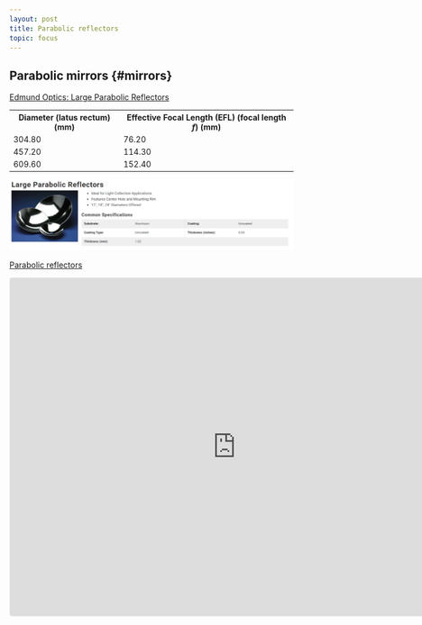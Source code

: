 ```yaml
---
layout: post
title: Parabolic reflectors
topic: focus
---
```


## Parabolic mirrors {#mirrors}

[Edmund Optics: Large Parabolic Reflectors](https://www.edmundoptics.com/f/large-parabolic-reflectors/11483/)

<table>
<tr>
    <th>Diameter (latus rectum) (mm)</th>
    <th>Effective Focal Length (EFL) (focal length <em>f</em>) (mm)</th>
</tr>
<tr>
    <td>304.80</td>
    <td>76.20</td>
</tr>
<tr>
    <td>457.20</td>
    <td>114.30</td>
</tr>
<tr>
    <td>609.60</td>
    <td>152.40</td>
</tr>
</table>

![Edmund Optics: Large Parabolic Reflectors, Family ID \#1364](/assets/images/Edmund-Optics/LargeParabolicReflectors.png)

[Parabolic reflectors](https://www.geogebra.org/calculator/n9xkdheb)

<iframe src="https://www.geogebra.org/calculator/n9xkdheb?embed" width="800" height="600" allowfullscreen style="border: 1px solid #e4e4e4;border-radius: 4px;" frameborder="0"></iframe>